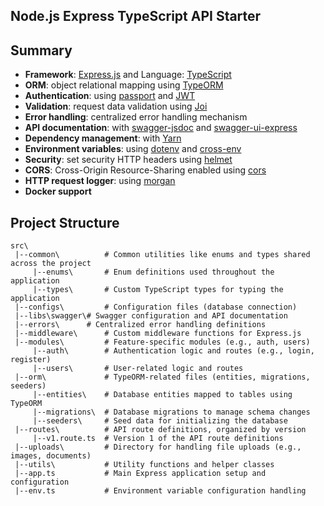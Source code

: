 ## Node.js Express TypeScript API Starter

## Summary
- **Framework**: [Express.js](https://expressjs.com) and Language: [TypeScript](https://www.typescriptlang.org)
- **ORM**: object relational mapping  using [TypeORM](https://typeorm.io/)
- **Authentication**: using [passport](http://www.passportjs.org) and [JWT](https://jwt.io) 
- **Validation**: request data validation using [Joi](https://github.com/hapijs/joi)
- **Error handling**: centralized error handling mechanism
- **API documentation**: with [swagger-jsdoc](https://github.com/Surnet/swagger-jsdoc) and [swagger-ui-express](https://github.com/scottie1984/swagger-ui-express)
- **Dependency management**: with [Yarn](https://yarnpkg.com)
- **Environment variables**: using [dotenv](https://github.com/motdotla/dotenv) and [cross-env](https://github.com/kentcdodds/cross-env#readme)
- **Security**: set security HTTP headers using [helmet](https://helmetjs.github.io)
- **CORS**: Cross-Origin Resource-Sharing enabled using [cors](https://github.com/expressjs/cors)
- **HTTP request logger**: using [morgan](https://github.com/expressjs/morgan)
- **Docker support**


## Project Structure

```
src\
 |--common\          # Common utilities like enums and types shared across the project
     |--enums\       # Enum definitions used throughout the application
     |--types\       # Custom TypeScript types for typing the application
 |--configs\         # Configuration files (database connection)
 |--libs\swagger\# Swagger configuration and API documentation
 |--errors\      # Centralized error handling definitions
 |--middleware\      # Custom middleware functions for Express.js
 |--modules\         # Feature-specific modules (e.g., auth, users)
     |--auth\        # Authentication logic and routes (e.g., login, register)
     |--users\       # User-related logic and routes
 |--orm\             # TypeORM-related files (entities, migrations, seeders)
     |--entities\    # Database entities mapped to tables using TypeORM
     |--migrations\  # Database migrations to manage schema changes
     |--seeders\     # Seed data for initializing the database
 |--routes\          # API route definitions, organized by version
     |--v1.route.ts  # Version 1 of the API route definitions
 |--uploads\         # Directory for handling file uploads (e.g., images, documents)
 |--utils\           # Utility functions and helper classes
 |--app.ts           # Main Express application setup and configuration
 |--env.ts           # Environment variable configuration handling

```